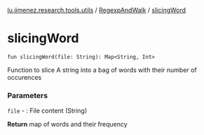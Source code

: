 [lu.jimenez.research.tools.utils](../index.md) / [RegexpAndWalk](index.md) / [slicingWord](.)

# slicingWord

`fun slicingWord(file: String): Map<String, Int>`

Function to slice A string into a bag of words with their number of occurences

### Parameters

`file` - : File content (String)

**Return**
map of words and their frequency


